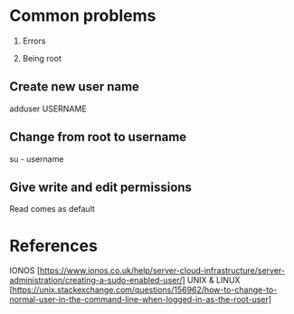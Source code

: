 # Common problems
1. Errors

2. Being root
## Create new user name
adduser USERNAME

## Change from root to username
su - username

## Give write and edit permissions
Read comes as default

# References
IONOS [https://www.ionos.co.uk/help/server-cloud-infrastructure/server-administration/creating-a-sudo-enabled-user/]
UNIX & LINUX [https://unix.stackexchange.com/questions/156962/how-to-change-to-normal-user-in-the-command-line-when-logged-in-as-the-root-user]
